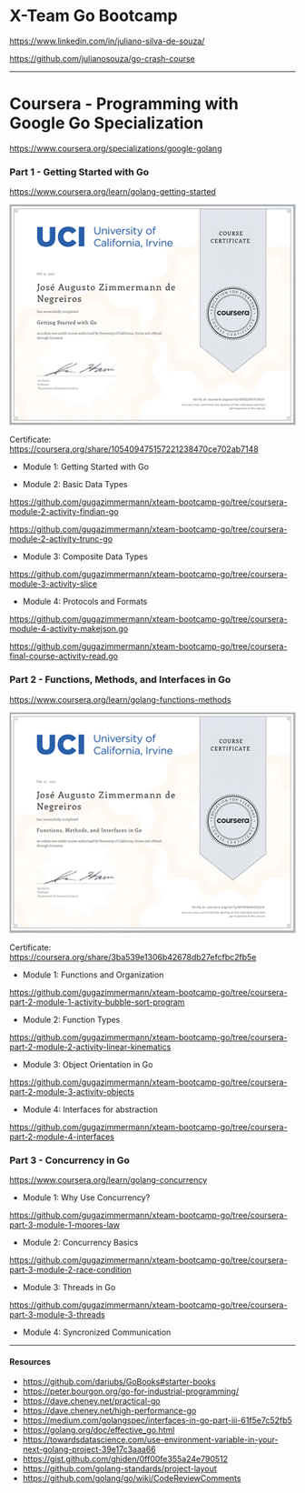 # X-Team Go Bootcamp

https://www.linkedin.com/in/juliano-silva-de-souza/

https://github.com/julianosouza/go-crash-course

---

# Coursera - Programming with Google Go Specialization

https://www.coursera.org/specializations/google-golang

### Part 1 - Getting Started with Go

https://www.coursera.org/learn/golang-getting-started

![certificate](go-1.png "certificate")

Certificate: https://coursera.org/share/105409475157221238470ce702ab7148

* Module 1: Getting Started with Go

* Module 2: Basic Data Types

https://github.com/gugazimmermann/xteam-bootcamp-go/tree/coursera-module-2-activity-findian-go

https://github.com/gugazimmermann/xteam-bootcamp-go/tree/coursera-module-2-activity-trunc-go

* Module 3: Composite Data Types

https://github.com/gugazimmermann/xteam-bootcamp-go/tree/coursera-module-3-activity-slice

* Module 4: Protocols and Formats

https://github.com/gugazimmermann/xteam-bootcamp-go/tree/coursera-module-4-activity-makejson.go

https://github.com/gugazimmermann/xteam-bootcamp-go/tree/coursera-final-course-activity-read.go


### Part 2 - Functions, Methods, and Interfaces in Go

https://www.coursera.org/learn/golang-functions-methods

![certificate](go-2.png "certificate")

Certificate: https://coursera.org/share/3ba539e1306b42678db27efcfbc2fb5e

* Module 1: Functions and Organization

https://github.com/gugazimmermann/xteam-bootcamp-go/tree/coursera-part-2-module-1-activity-bubble-sort-program

* Module 2: Function Types

https://github.com/gugazimmermann/xteam-bootcamp-go/tree/coursera-part-2-module-2-activity-linear-kinematics

* Module 3: Object Orientation in Go

https://github.com/gugazimmermann/xteam-bootcamp-go/tree/coursera-part-2-module-3-activity-objects

* Module 4: Interfaces for abstraction

https://github.com/gugazimmermann/xteam-bootcamp-go/tree/coursera-part-2-module-4-interfaces


### Part 3 - Concurrency in Go

https://www.coursera.org/learn/golang-concurrency

* Module 1: Why Use Concurrency?

https://github.com/gugazimmermann/xteam-bootcamp-go/tree/coursera-part-3-module-1-moores-law

* Module 2: Concurrency Basics

https://github.com/gugazimmermann/xteam-bootcamp-go/tree/coursera-part-3-module-2-race-condition

* Module 3: Threads in Go

https://github.com/gugazimmermann/xteam-bootcamp-go/tree/coursera-part-3-module-3-threads

* Module 4: Syncronized Communication

---
#### Resources

- https://github.com/dariubs/GoBooks#starter-books
- https://peter.bourgon.org/go-for-industrial-programming/
- https://dave.cheney.net/practical-go
- https://dave.cheney.net/high-performance-go
- https://medium.com/golangspec/interfaces-in-go-part-iii-61f5e7c52fb5
- https://golang.org/doc/effective_go.html
- https://towardsdatascience.com/use-environment-variable-in-your-next-golang-project-39e17c3aaa66
- https://gist.github.com/ghiden/0ff00fe355a24e790512
- https://github.com/golang-standards/project-layout
- https://github.com/golang/go/wiki/CodeReviewComments
